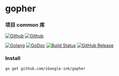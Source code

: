 # gopher

### 项目 common 库

[![Github](https://img.shields.io/github/followers/iGoogle-ink?label=Follow&style=social)](https://github.com/iGoogle-ink)
[![Github](https://img.shields.io/github/forks/iGoogle-ink/gopher?label=Fork&style=social)](https://github.com/iGoogle-ink/gopher/fork)

[![Golang](https://img.shields.io/badge/golang-1.16-brightgreen.svg)](https://golang.google.cn)
[![GoDoc](https://img.shields.io/badge/doc-go.dev-informational.svg)](https://pkg.go.dev/github.com/iGoogle-ink/gopher)
[![Build Status](https://cloud.drone.io/api/badges/iGoogle-ink/gopher/status.svg?ref=refs/heads/main)](https://cloud.drone.io/iGoogle-ink/gopher)
[![GitHub Release](https://img.shields.io/github/v/release/iGoogle-ink/gopher)](https://github.com/iGoogle-ink/gopher/releases)

### Install

```bash
go get github.com/iGoogle-ink/gopher
```